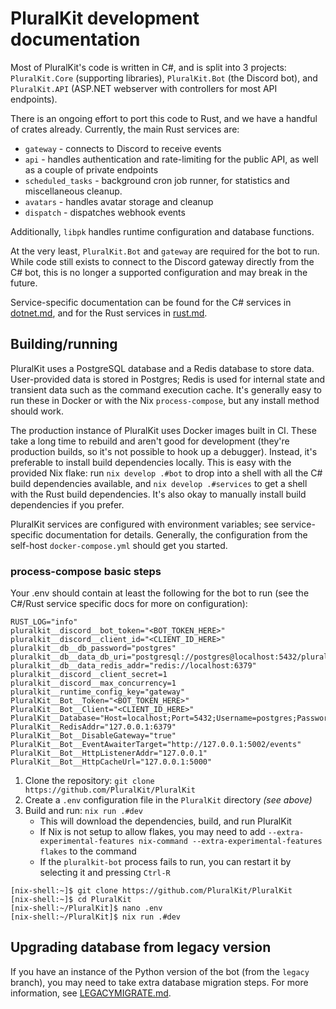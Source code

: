 # PluralKit development documentation

Most of PluralKit's code is written in C#, and is split into 3 projects: `PluralKit.Core` (supporting libraries), `PluralKit.Bot` (the Discord bot), and `PluralKit.API` (ASP.NET webserver with controllers for most API endpoints).

There is an ongoing effort to port this code to Rust, and we have a handful of crates already. 
Currently, the main Rust services are:
- `gateway` - connects to Discord to receive events
- `api` - handles authentication and rate-limiting for the public API, as well as a couple of private endpoints
- `scheduled_tasks` - background cron job runner, for statistics and miscellaneous cleanup.
- `avatars` - handles avatar storage and cleanup
- `dispatch` - dispatches webhook events

Additionally, `libpk` handles runtime configuration and database functions.

At the very least, `PluralKit.Bot` and `gateway` are required for the bot to run. While code still exists to connect to the Discord gateway directly from the C# bot, this is no longer a supported configuration and may break in the future.

Service-specific documentation can be found for the C# services in [dotnet.md](./dotnet.md), and for the Rust services in [rust.md](./rust.md).

## Building/running

PluralKit uses a PostgreSQL database and a Redis database to store data. User-provided data is stored in Postgres; Redis is used for internal state and transient data such as the command execution cache. It's generally easy to run these in Docker or with the Nix `process-compose`, but any install method should work.

The production instance of PluralKit uses Docker images built in CI. These take a long time to rebuild and aren't good for development (they're production builds, so it's not possible to hook up a debugger). Instead, it's preferable to install build dependencies locally. This is easy with the provided Nix flake: run `nix develop .#bot` to drop into a shell with all the C# build dependencies available, and `nix develop .#services` to get a shell with the Rust build dependencies. It's also okay to manually install build dependencies if you prefer.

PluralKit services are configured with environment variables; see service-specific documentation for details. Generally, the configuration from the self-host `docker-compose.yml` should get you started.

### process-compose basic steps

Your .env should contain at least the following for the bot to run (see the C#/Rust service specific docs for more on configuration):
```
RUST_LOG="info"
pluralkit__discord__bot_token="<BOT_TOKEN_HERE>"
pluralkit__discord__client_id="<CLIENT_ID_HERE>"
pluralkit__db__db_password="postgres"
pluralkit__db__data_db_uri="postgresql://postgres@localhost:5432/pluralkit"
pluralkit__db__data_redis_addr="redis://localhost:6379"
pluralkit__discord__client_secret=1
pluralkit__discord__max_concurrency=1
pluralkit__runtime_config_key="gateway"
PluralKit__Bot__Token="<BOT_TOKEN_HERE>"
PluralKit__Bot__Client="<CLIENT_ID_HERE>"
PluralKit__Database="Host=localhost;Port=5432;Username=postgres;Password=postgres;Database=pluralkit"
PluralKit__RedisAddr="127.0.0.1:6379"
PluralKit__Bot__DisableGateway="true"
PluralKit__Bot__EventAwaiterTarget="http://127.0.0.1:5002/events"
PluralKit__Bot__HttpListenerAddr="127.0.0.1"
PluralKit__Bot__HttpCacheUrl="127.0.0.1:5000"
```

1. Clone the repository: `git clone https://github.com/PluralKit/PluralKit`
2. Create a `.env` configuration file in the `PluralKit` directory *(see above)*
3. Build and run: `nix run .#dev`
	- This will download the dependencies, build, and run PluralKit
	- If Nix is not setup to allow flakes, you may need to add `--extra-experimental-features nix-command --extra-experimental-features flakes` to the command
	- If the `pluralkit-bot` process fails to run, you can restart it by selecting it and pressing `Ctrl-R`
```
[nix-shell:~]$ git clone https://github.com/PluralKit/PluralKit
[nix-shell:~]$ cd PluralKit
[nix-shell:~/PluralKit]$ nano .env
[nix-shell:~/PluralKit]$ nix run .#dev
```

## Upgrading database from legacy version
If you have an instance of the Python version of the bot (from the `legacy` branch), you may need to take extra database migration steps.
For more information, see [LEGACYMIGRATE.md](./LEGACYMIGRATE.md).
